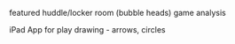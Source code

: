 featured 
huddle/locker room (bubble heads)
game analysis

iPad App for play drawing - arrows, circles